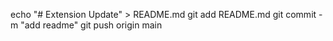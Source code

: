 echo "# Extension Update" > README.md
git add README.md
git commit -m "add readme"
git push origin main
